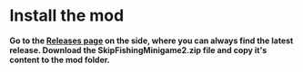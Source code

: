 # Install the mod
**Go to the [Releases page](https://github.com/philosquare/SDVSkipFishingMinigame2/releases) on the side, where you can always find the latest release. Download the SkipFishingMinigame2.zip file and copy it's content to the mod folder.**
